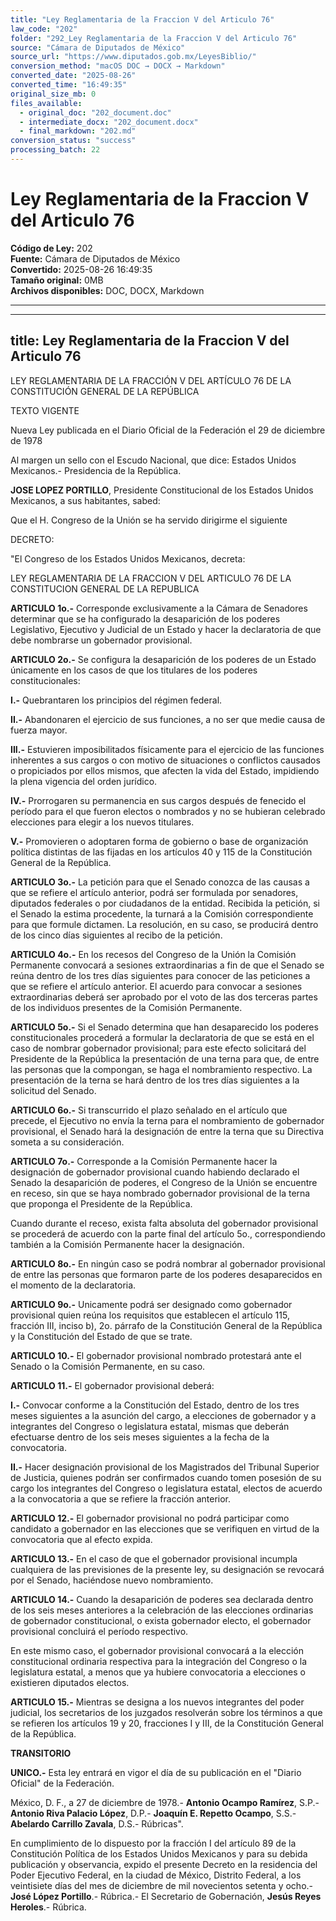 ```yaml
---
title: "Ley Reglamentaria de la Fraccion V del Articulo 76"
law_code: "202"
folder: "292_Ley Reglamentaria de la Fraccion V del Articulo 76"
source: "Cámara de Diputados de México"
source_url: "https://www.diputados.gob.mx/LeyesBiblio/"
conversion_method: "macOS DOC → DOCX → Markdown"
converted_date: "2025-08-26"
converted_time: "16:49:35"
original_size_mb: 0
files_available:
  - original_doc: "202_document.doc"
  - intermediate_docx: "202_document.docx"  
  - final_markdown: "202.md"
conversion_status: "success"
processing_batch: 22
---
```


# Ley Reglamentaria de la Fraccion V del Articulo 76

**Código de Ley:** 202  
**Fuente:** Cámara de Diputados de México  
**Convertido:** 2025-08-26 16:49:35  
**Tamaño original:** 0MB  
**Archivos disponibles:** DOC, DOCX, Markdown

---

---
title: Ley Reglamentaria de la Fraccion V del Articulo 76
---

LEY REGLAMENTARIA DE LA FRACCIÓN V DEL ARTÍCULO 76 DE LA CONSTITUCIÓN GENERAL DE LA REPÚBLICA

TEXTO VIGENTE

Nueva Ley publicada en el Diario Oficial de la Federación el 29 de diciembre de 1978

Al margen un sello con el Escudo Nacional, que dice: Estados Unidos Mexicanos.- Presidencia de la República.

**JOSE LOPEZ PORTILLO**, Presidente Constitucional de los Estados Unidos Mexicanos, a sus habitantes, sabed:

Que el H. Congreso de la Unión se ha servido dirigirme el siguiente

DECRETO:

\"El Congreso de los Estados Unidos Mexicanos, decreta:

LEY REGLAMENTARIA DE LA FRACCION V DEL ARTICULO 76 DE LA CONSTITUCION GENERAL DE LA REPUBLICA

**ARTICULO 1o.-** Corresponde exclusivamente a la Cámara de Senadores determinar que se ha configurado la desaparición de los poderes Legislativo, Ejecutivo y Judicial de un Estado y hacer la declaratoria de que debe nombrarse un gobernador provisional.

**ARTICULO 2o.-** Se configura la desaparición de los poderes de un Estado únicamente en los casos de que los titulares de los poderes constitucionales:

**I.-** Quebrantaren los principios del régimen federal.

**II.-** Abandonaren el ejercicio de sus funciones, a no ser que medie causa de fuerza mayor.

**III.-** Estuvieren imposibilitados físicamente para el ejercicio de las funciones inherentes a sus cargos o con motivo de situaciones o conflictos causados o propiciados por ellos mismos, que afecten la vida del Estado, impidiendo la plena vigencia del orden jurídico.

**IV.-** Prorrogaren su permanencia en sus cargos después de fenecido el período para el que fueron electos o nombrados y no se hubieran celebrado elecciones para elegir a los nuevos titulares.

**V.-** Promovieren o adoptaren forma de gobierno o base de organización política distintas de las fijadas en los artículos 40 y 115 de la Constitución General de la República.

**ARTICULO 3o.-** La petición para que el Senado conozca de las causas a que se refiere el artículo anterior, podrá ser formulada por senadores, diputados federales o por ciudadanos de la entidad. Recibida la petición, si el Senado la estima procedente, la turnará a la Comisión correspondiente para que formule dictamen. La resolución, en su caso, se producirá dentro de los cinco días siguientes al recibo de la petición.

**ARTICULO 4o.-** En los recesos del Congreso de la Unión la Comisión Permanente convocará a sesiones extraordinarias a fin de que el Senado se reúna dentro de los tres días siguientes para conocer de las peticiones a que se refiere el artículo anterior. El acuerdo para convocar a sesiones extraordinarias deberá ser aprobado por el voto de las dos terceras partes de los individuos presentes de la Comisión Permanente.

**ARTICULO 5o.-** Si el Senado determina que han desaparecido los poderes constitucionales procederá a formular la declaratoria de que se está en el caso de nombrar gobernador provisional; para este efecto solicitará del Presidente de la República la presentación de una terna para que, de entre las personas que la compongan, se haga el nombramiento respectivo. La presentación de la terna se hará dentro de los tres días siguientes a la solicitud del Senado.

**ARTICULO 6o.-** Si transcurrido el plazo señalado en el artículo que precede, el Ejecutivo no envía la terna para el nombramiento de gobernador provisional, el Senado hará la designación de entre la terna que su Directiva someta a su consideración.

**ARTICULO 7o.-** Corresponde a la Comisión Permanente hacer la designación de gobernador provisional cuando habiendo declarado el Senado la desaparición de poderes, el Congreso de la Unión se encuentre en receso, sin que se haya nombrado gobernador provisional de la terna que proponga el Presidente de la República.

Cuando durante el receso, exista falta absoluta del gobernador provisional se procederá de acuerdo con la parte final del artículo 5o., correspondiendo también a la Comisión Permanente hacer la designación.

**ARTICULO 8o.-** En ningún caso se podrá nombrar al gobernador provisional de entre las personas que formaron parte de los poderes desaparecidos en el momento de la declaratoria.

**ARTICULO 9o.-** Unicamente podrá ser designado como gobernador provisional quien reúna los requisitos que establecen el artículo 115, fracción III, inciso b), 2o. párrafo de la Constitución General de la República y la Constitución del Estado de que se trate.

**ARTICULO 10.-** El gobernador provisional nombrado protestará ante el Senado o la Comisión Permanente, en su caso.

**ARTICULO 11.-** El gobernador provisional deberá:

**I.-** Convocar conforme a la Constitución del Estado, dentro de los tres meses siguientes a la asunción del cargo, a elecciones de gobernador y a integrantes del Congreso o legislatura estatal, mismas que deberán efectuarse dentro de los seis meses siguientes a la fecha de la convocatoria.

**II.-** Hacer designación provisional de los Magistrados del Tribunal Superior de Justicia, quienes podrán ser confirmados cuando tomen posesión de su cargo los integrantes del Congreso o legislatura estatal, electos de acuerdo a la convocatoria a que se refiere la fracción anterior.

**ARTICULO 12.-** El gobernador provisional no podrá participar como candidato a gobernador en las elecciones que se verifiquen en virtud de la convocatoria que al efecto expida.

**ARTICULO 13.-** En el caso de que el gobernador provisional incumpla cualquiera de las previsiones de la presente ley, su designación se revocará por el Senado, haciéndose nuevo nombramiento.

**ARTICULO 14.-** Cuando la desaparición de poderes sea declarada dentro de los seis meses anteriores a la celebración de las elecciones ordinarias de gobernador constitucional, o exista gobernador electo, el gobernador provisional concluirá el período respectivo.

En este mismo caso, el gobernador provisional convocará a la elección constitucional ordinaria respectiva para la integración del Congreso o la legislatura estatal, a menos que ya hubiere convocatoria a elecciones o existieren diputados electos.

**ARTICULO 15.-** Mientras se designa a los nuevos integrantes del poder judicial, los secretarios de los juzgados resolverán sobre los términos a que se refieren los artículos 19 y 20, fracciones I y III, de la Constitución General de la República.

**TRANSITORIO**

**UNICO.-** Esta ley entrará en vigor el día de su publicación en el \"Diario Oficial\" de la Federación.

México, D. F., a 27 de diciembre de 1978.- **Antonio Ocampo Ramírez**, S.P.- **Antonio Riva Palacio López**, D.P.- **Joaquín E. Repetto Ocampo**, S.S.- **Abelardo Carrillo Zavala**, D.S.- Rúbricas\".

En cumplimiento de lo dispuesto por la fracción I del artículo 89 de la Constitución Política de los Estados Unidos Mexicanos y para su debida publicación y observancia, expido el presente Decreto en la residencia del Poder Ejecutivo Federal, en la ciudad de México, Distrito Federal, a los veintisiete días del mes de diciembre de mil novecientos setenta y ocho.- **José López Portillo**.- Rúbrica.- El Secretario de Gobernación, **Jesús Reyes Heroles**.- Rúbrica.
